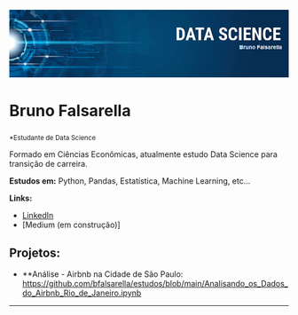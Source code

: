 <p align="center">
  <img src="https://github.com/bfalsarella/estudos/blob/main/banner%20nome.png?raw=true" >
</p>

# Bruno Falsarella
<sub>*Estudante de Data Science</sub>

Formado em Ciências Econômicas, atualmente estudo Data Science para transição de carreira.

**Estudos em:** Python, Pandas, Estatística, Machine Learning, etc...

**Links:**
* [LinkedIn](https://www.linkedin.com/in/bruno-falsarella-38331b190/)
* [Medium (em construção)]


## Projetos:

* **Análise - Airbnb na Cidade de São Paulo: https://github.com/bfalsarella/estudos/blob/main/Analisando_os_Dados_do_Airbnb_Rio_de_Janeiro.ipynb

---
